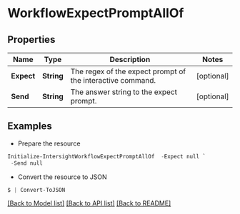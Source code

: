 # WorkflowExpectPromptAllOf
## Properties

Name | Type | Description | Notes
------------ | ------------- | ------------- | -------------
**Expect** | **String** | The regex of the expect prompt of the interactive command. | [optional] 
**Send** | **String** | The answer string to the expect prompt. | [optional] 

## Examples

- Prepare the resource
```powershell
Initialize-IntersightWorkflowExpectPromptAllOf  -Expect null `
 -Send null
```

- Convert the resource to JSON
```powershell
$ | Convert-ToJSON
```

[[Back to Model list]](../README.md#documentation-for-models) [[Back to API list]](../README.md#documentation-for-api-endpoints) [[Back to README]](../README.md)

